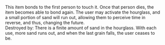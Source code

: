 This item bonds to the first person to touch it. Once that person dies, the item becomes able to bond again. The user may activate the hourglass, and a small portion of sand will run out, allowing them to perceive time in reverse, and thus, changing the future.  
Destroyed by: There is a finite amount of sand in the hourglass. With each use, more sand runs out, and when the last grain falls, the user ceases to be.